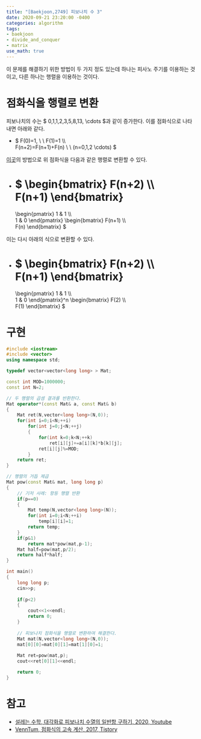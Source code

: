 ```yaml
---
title: "[Baekjoon,2749] 피보나치 수 3"
date: 2020-09-21 23:20:00 -0400
categories: algorithm 
tags:
- baekjoon 
- divide_and_conquer
- matrix 
use_math: true
---
```

이 문제를 해결하기 위한 방법이 두 가지 정도 있는데 하나는 피사노 주기를 이용하는 것이고, 다른 하나는 행렬을 이용하는 것이다. 

# 점화식을 행렬로 변환 
피보나치의 수는 $ 0,1,1,2,3,5,8,13, \cdots $과 같이 증가한다. 이를 점화식으로 나타내면 아래와 같다. 

- $ F(0)=1, \ \ F(1)=1 \\\\  
  F(n+2)=F(n+1)+F(n) \ \ (n=0,1,2 \cdots) $

[이곳](https://cloge.tistory.com/33)의 방법으로 위 점화식을 다음과 같은 행렬로 변환할 수 있다.  

- $ \begin{bmatrix}
  F(n+2) \\\\  
  F(n+1)
  \end{bmatrix}
  =
  \begin{pmatrix}
  1 & 1 \\\\  
  1 & 0
  \end{pmatrix}
  \begin{bmatrix}
  F(n+1) \\\\  
  F(n)
  \end{bmatrix} 
  $ 

이는 다시 아래의 식으로 변환할 수 있다. 
- $ \begin{bmatrix}
  F(n+2) \\\\  
  F(n+1)
  \end{bmatrix}
  =
  \begin{pmatrix}
  1 & 1 \\\\  
  1 & 0
  \end{pmatrix}^n 
  \begin{bmatrix}
  F(2) \\\\  
  F(1)
  \end{bmatrix} 
  $ 

# 구현 
```cpp
#include <iostream>
#include <vector>
using namespace std;

typedef vector<vector<long long> > Mat;

const int MOD=1000000;
const int N=2;

// 두 행렬의 곱셈 결과를 반환한다. 
Mat operator*(const Mat& a, const Mat& b)
{
    Mat ret(N,vector<long long>(N,0));
    for(int i=0;i<N;++i)
        for(int j=0;j<N;++j)
        {
            for(int k=0;k<N;++k)
                ret[i][j]+=a[i][k]*b[k][j];
            ret[i][j]%=MOD;
        }
    return ret;
}

// 행렬의 거듭 제곱
Mat pow(const Mat& mat, long long p)
{
    // 기저 사례: 항등 행렬 반환
    if(p==0)
    {
        Mat temp(N,vector<long long>(N));
        for(int i=0;i<N;++i)
            temp[i][i]=1;
        return temp;
    }
    if(p&1)
        return mat*pow(mat,p-1);
    Mat half=pow(mat,p/2);
    return half*half;
}

int main()
{
    long long p;
    cin>>p;
    
    if(p<2)
    {
        cout<<1<<endl;
        return 0;
    }
    
    // 피보나치 점화식을 행렬로 변환하여 해결한다. 
    Mat mat(N,vector<long long>(N,0));
    mat[0][0]=mat[0][1]=mat[1][0]=1;
    
    Mat ret=pow(mat,p);
    cout<<ret[0][1]<<endl;

    return 0;
}

```

# 참고 
- [설레는 수학, 대각화로 피보나치 수열의 일반항 구하기, 2020, Youtube](https://www.youtube.com/watch?v=uX2IsIykLJc)  
- [VennTum, 점화식의 고속 계산, 2017, Tistory](https://cloge.tistory.com/33)  
